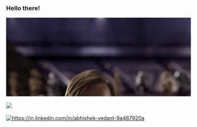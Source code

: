 ### Hello there!
![](/MeagerHardtofindAlbertosaurus-size_restricted.gif)  

<a href=#><img src="contributions.svg"></a>

<p><a href="https://linktr.ee/webby0_0" target="blank"><img align="center" src="https://api.blog.production.linktr.ee/wp-content/uploads/2022/06/Avatar-Symbol-Canopy.png" alt="https://in.linkedin.com/in/abhishek-vedant-9a467920a" height="40" width="40" /></a></p>


